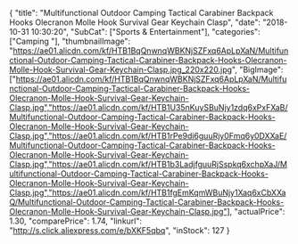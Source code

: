 {
	"title": "Multifunctional Outdoor Camping Tactical Carabiner Backpack Hooks Olecranon Molle Hook Survival Gear Keychain Clasp",
	"date": "2018-10-31 10:30:20",
	"SubCat": ["Sports & Entertainment"],
	"categories": ["Camping "],
	"thumbnailImage": "https://ae01.alicdn.com/kf/HTB1BqQnwnqWBKNjSZFxq6ApLpXaN/Multifunctional-Outdoor-Camping-Tactical-Carabiner-Backpack-Hooks-Olecranon-Molle-Hook-Survival-Gear-Keychain-Clasp.jpg_220x220.jpg",
	"BigImage": ["https://ae01.alicdn.com/kf/HTB1BqQnwnqWBKNjSZFxq6ApLpXaN/Multifunctional-Outdoor-Camping-Tactical-Carabiner-Backpack-Hooks-Olecranon-Molle-Hook-Survival-Gear-Keychain-Clasp.jpg","https://ae01.alicdn.com/kf/HTB1U35nKuySBuNjy1zdq6xPxFXaB/Multifunctional-Outdoor-Camping-Tactical-Carabiner-Backpack-Hooks-Olecranon-Molle-Hook-Survival-Gear-Keychain-Clasp.jpg","https://ae01.alicdn.com/kf/HTB1rPe9di6guuRjy0Fmq6y0DXXaE/Multifunctional-Outdoor-Camping-Tactical-Carabiner-Backpack-Hooks-Olecranon-Molle-Hook-Survival-Gear-Keychain-Clasp.jpg","https://ae01.alicdn.com/kf/HTB1b3LadjfguuRjSspkq6xchpXaJ/Multifunctional-Outdoor-Camping-Tactical-Carabiner-Backpack-Hooks-Olecranon-Molle-Hook-Survival-Gear-Keychain-Clasp.jpg","https://ae01.alicdn.com/kf/HTB1fgEmKqmWBuNjy1Xaq6xCbXXaQ/Multifunctional-Outdoor-Camping-Tactical-Carabiner-Backpack-Hooks-Olecranon-Molle-Hook-Survival-Gear-Keychain-Clasp.jpg"],
	"actualPrice": 1.30,
	"comparePrice": 1.74,
	"linkurl": "http://s.click.aliexpress.com/e/bXKF5qbq",
	"inStock": 127
}
